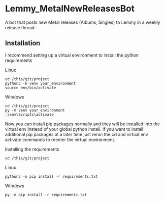 # Lemmy_MetalNewReleasesBot
A bot that posts new Metal releases (Albums, Singles) to Lemmy in a weekly release thread.

## Installation
I recommend setting up a virtual environment to install the python requirements

Linux
```
cd /this/git/project
python3 -m venv your_environment
source env/bin/activate
```
Windows
```
cd /this/git/project
py -m venv your_environment
.\env\Scripts\activate
```
Now you can install pip packages normally and they will be installed into the virtual env instead of your global python install. If you want to install additional pip packages at a later time just rerun the cd and virtual env activate commands to reenter the virtual environment.

Installing the requirements
```
cd /this/git/project
```
Linux
```
python3 -m pip install -r requirements.txt
```
Windows
```
py -m pip install -r requirements.txt
```

